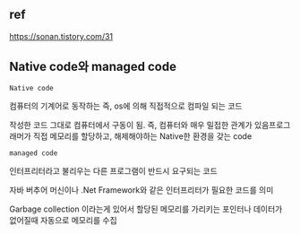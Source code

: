 
## ref 

https://sonan.tistory.com/31

## Native code와 managed code

`Native code`

컴퓨터의 기계어로 동작하는 즉,  os에 의해 직접적으로 컴파일 되는 코드

작성한 코드 그대로 컴퓨터에서 구동이 됨. 즉,  컴퓨터와 매우 밀접한 관계가 있음프로그래머가 직접 메모리를 할당하고, 해제해야하는 Native한 환경을 갖는 code

`managed code`

인터프리터라고 불리우는 다른 프로그램이 반드시 요구되는 코드

자바 버추어 머신이나 .Net Framework와 같은 인터프리터가 필요한 코드를 의미

Garbage collection 이라는게 있어서 할당된 메모리를 가리키는 포인터나 데이터가 없어질때 자동으로 메모리를 수집
